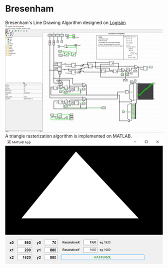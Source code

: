 # Bresenham
Bresenham's Line Drawing Algorithm designed on [Logisim](http://www.cburch.com/logisim/)
![alt text](https://github.com/hakan-demirli/Bresenham/blob/main/Bird's-eye%20View.png?raw=true)
A triangle rasterization algorithm is implemented on MATLAB.
![alt text](https://github.com/hakan-demirli/Bresenham/blob/main/MATLABrast/MAPP.png?raw=true)
